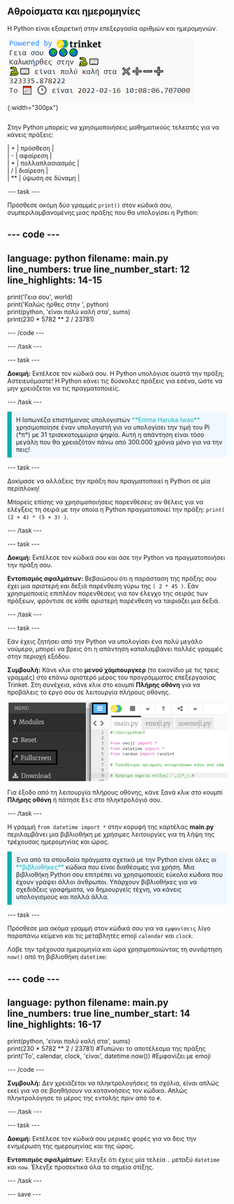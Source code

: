 ## Αθροίσματα και ημερομηνίες

<div style="display: flex; flex-wrap: wrap">
<div style="flex-basis: 200px; flex-grow: 1; margin-right: 15px;">
Η Python είναι εξαιρετική στην επεξεργασία αριθμών και ημερομηνιών.
</div>
<div>

![Η περιοχή εξόδου με πέντε εκτυπωμένες γραμμές που εμφανίζουν νέες εξόδους αθροίσματος και τρέχουσας ημερομηνίας.](images/sums_dates.png){:width="300px"}

</div>
</div>

Στην Python μπορείς να χρησιμοποιήσεις μαθηματικούς τελεστές για να κάνεις πράξεις:

| + | πρόσθεση |   
| - | αφαίρεση |   
| * | πολλαπλασιασμός |   
| / | διαίρεση |   
| ** | ύψωση σε δύναμη |

--- task ---

Πρόσθεσε ακόμη δύο γραμμές `print()` στον κώδικά σου, συμπεριλαμβανομένης μιας πράξης που θα υπολογίσει η Python:

--- code ---
---
language: python filename: main.py line_numbers: true line_number_start: 12
line_highlights: 14-15
---

print('Γεια σου', world)   
print('Καλώς ήρθες στην ', python)   
print(python, 'είναι πολύ καλή στα', sums)   
print(230 * 5782 ** 2 / 23781)

--- /code ---

--- /task ---

--- task ---

**Δοκιμή:** Εκτέλεσε τον κώδικά σου. Η Python υπολόγισε σωστά την πράξη; Αστειευόμαστε! Η Python κάνει τις δύσκολες πράξεις για εσένα, ώστε να μην χρειάζεται να τις πραγματοποιείς.

--- /task ---

<p style="border-left: solid; border-width:10px; border-color: #0faeb0; background-color: aliceblue; padding: 10px;">
Η Ιαπωνέζα επιστήμονας υπολογιστών <span style="color: #0faeb0">**Emma Haruka Iwao**</span> χρησιμοποίησε έναν υπολογιστή για να υπολογίσει την τιμή του Pi (*π*) με 31 τρισεκατομμύρια ψηφία. Αυτή η απάντηση είναι τόσο μεγάλη που θα χρειαζόταν πάνω από 300.000 χρόνια μόνο για να την πεις! 
</p>

--- task ---

Δοκίμασε να αλλάξεις την πράξη που πραγματοποιεί η Python σε μία περίπλοκη!

Μπορείς επίσης να χρησιμοποιήσεις παρενθέσεις αν θέλεις για να ελέγξεις τη σειρά με την οποία η Python πραγματοποιεί την πράξη: `print( (2 + 4) * (5 + 3) )`.

--- /task ---

--- task ---

**Δοκιμή:** Εκτέλεσε τον κώδικά σου και άσε την Python να πραγματοποιήσει την πράξη σου.

**Εντοπισμός σφαλμάτων:** Βεβαιώσου ότι η παράσταση της πράξης σου έχει μια αριστερή και δεξιά παρένθεση γύρω της `( 2 * 45 )`. Εάν χρησιμοποιείς επιπλέον παρενθέσεις για τον έλεγχο της σειράς των πράξεων, φρόντισε σε κάθε αριστερή παρένθεση να ταιριάζει μια δεξιά.

--- /task ---

--- task ---

Εάν έχεις ζητήσει από την Python να υπολογίσει ένα πολύ μεγάλο νούμερο, μπορεί να βρεις ότι η απάντηση καταλαμβάνει πολλές γραμμές στην περιοχή εξόδου.

**Συμβουλή:** Κάνε κλικ στο **μενού χάμπουργκερ** (το εικονίδιο με τις τρεις γραμμές) στο επάνω αριστερό μέρος του προγράμματος επεξεργασίας Trinket. Στη συνέχεια, κάνε κλικ στο κουμπί **Πλήρης οθόνη** για να προβάλεις το έργο σου σε λειτουργία πλήρους οθόνης.

![Το πρόγραμμα επεξεργασίας Trinket με το μενού στην αριστερή πλευρά να έχει επεκταθεί, μέσω του μενού χάμπουργκερ, για να εμφανιστεί η επιλογή πλήρους οθόνης.](images/full_screen.png)

Για έξοδο από τη λειτουργία πλήρους οθόνης, κάνε ξανά κλικ στο κουμπί **Πλήρης οθόνη** ή πάτησε <kbd>Esc</kbd> στο πληκτρολόγιό σου.

--- /task ---

Η γραμμή `from datetime import *` στην κορυφή της καρτέλας **main.py** περιλαμβάνει μια βιβλιοθήκη με χρήσιμες λειτουργίες για τη λήψη της τρέχουσας ημερομηνίας και ώρας.

<p style="border-left: solid; border-width:10px; border-color: #0faeb0; background-color: aliceblue; padding: 10px;">
Ένα από τα σπουδαία πράγματα σχετικά με την Python είναι όλες οι <span style="color: #0faeb0">**βιβλιοθήκες**</span> κώδικα που είναι διαθέσιμες για χρήση. Μια βιβλιοθήκη Python σου επιτρέπει να χρησιμοποιείς εύκολα κώδικα που έχουν γράψει άλλοι άνθρωποι. Υπάρχουν βιβλιοθήκες για να σχεδιάζεις γραφήματα, να δημιουργείς τέχνη, να κάνεις υπολογισμούς και πολλά άλλα.
</p>

--- task ---

Πρόσθεσε μια ακόμα γραμμή στον κώδικά σου για να `εμφανίσεις` λίγο παραπάνω κείμενο και τις μεταβλητές emoji `calendar` και `clock`.

Λάβε την τρέχουσα ημερομηνία και ώρα χρησιμοποιώντας τη συνάρτηση `now()` από τη βιβλιοθήκη `datetime`:

--- code ---
---
language: python filename: main.py line_numbers: true line_number_start: 14
line_highlights: 16-17
---

print(python, 'είναι πολύ καλή στα', sums)    
print(230 * 5782 ** 2 / 23781) #Τυπώνει το αποτέλεσμα της πράξης     
print('Το', calendar, clock, 'είναι', datetime.now()) #Εμφανίζει με emoji

--- /code ---

**Συμβουλή:** Δεν χρειάζεται να πληκτρολογήσεις τα σχόλια, είναι απλώς εκεί για να σε βοηθήσουν να κατανοήσεις τον κώδικα. Απλώς πληκτρολόγησε το μέρος της εντολής πριν από το `#`.

--- /task ---

--- task ---

**Δοκιμή:** Εκτέλεσε τον κώδικά σου μερικές φορές για να δεις την ενημέρωση της ημερομηνίας και της ώρας.

**Εντοπισμός σφαλμάτων:** Έλεγξε ότι έχεις μία τελεία `.` μεταξύ `datetime` και `now`. Έλεγξε προσεκτικά όλα τα σημεία στίξης.

--- /task ---

--- save ---

